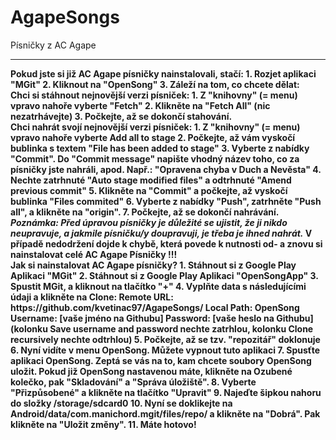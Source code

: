 # AgapeSongs
Písničky z AC Agape
<hr>
<b>Pokud jste si již AC Agape písničky nainstalovali, stačí:
 1. Rozjet aplikaci "MGit"
 2. Kliknout na "OpenSong"
 3. Záleží na tom, co chcete dělat:
<br>
<b>Chci si stáhnout nejnovější verzi písniček</b>:
 1. Z "knihovny" (= menu) vpravo nahoře vyberte "Fetch"
 2. Klikněte na "Fetch All" (nic nezatrhávejte)
 3. Počkejte, až se dokončí stahování.
<br>
<b>Chci nahrát svojí nejnovější verzi písniček</b>:
 1. Z "knihovny" (= menu) vpravo nahoře vyberte Add all to stage
 2. Počkejte, až vám vyskočí bublinka s textem "File has been added to stage"
 3. Vyberte z nabídky "Commit". Do "Commit message" napište vhodný název toho,
    co za písničky jste nahráli, apod. Např.: "Opravena chyba v Duch a Nevěsta"
 4. Nechte zatrhnuté "Auto stage modified files" a odtrhnuté "Amend previous commit"
 5. Klikněte na "Commit" a počkejte, až vyskočí bublinka "Files commited"
 6. Vyberte z nabídky "Push", zatrhněte "Push all", a klikněte na "origin".
 7. Počkejte, až se dokončí nahrávání.
<i>Poznámka: Před úpravou písničky je důležité se ujistit, že ji nikdo neupravuje,
   a jakmile písničku/y doupravuji, je třeba je ihned nahrát.</i>
   V případě nedodržení dojde k chybě, která povede k nutnosti od- a znovu si nainstalovat
   celé AC Agape Písničky !!!
<br>
<b>Jak si nainstalovat AC Agape písničky?</b>
 1. Stáhnout si z Google Play Aplikaci "MGit"
 2. Stáhnout si z Google Play Aplikaci "OpenSongApp"
 3. Spustit MGit, a kliknout na tlačítko "+"
 4. Vyplňte data s následujícími údaji a klikněte na Clone:
    Remote URL: https://github.com/kvetinac97/AgapeSongs/
	Local Path: OpenSong
	Username: [vaše jméno na Githubu]
	Password: [vaše heslo na Githubu]
	(kolonku Save username and password nechte zatrhlou,
	 kolonku Clone recursively nechte odtrhlou)
 5. Počkejte, až se tzv. "repozitář" doklonuje
 6. Nyní vidíte v menu OpenSong. Můžete vypnout tuto aplikaci
 7. Spusťte aplikaci OpenSong. Zeptá se vás na to, kam chcete
    soubory OpenSong uložit. Pokud již OpenSong nastavenou máte,
	klikněte na Ozubené kolečko, pak "Skladování" a "Správa úložiště".
 8. Vyberte "Přizpůsobené" a klikněte na tlačítko "Upravit"
 9. Najeďte šipkou nahoru do složky /storage/sdcard0
 10. Nyní se doklikejte na Android/data/com.manichord.mgit/files/repo/
     a klikněte na "Dobrá". Pak klikněte na "Uložit změny".
 11. Máte hotovo!